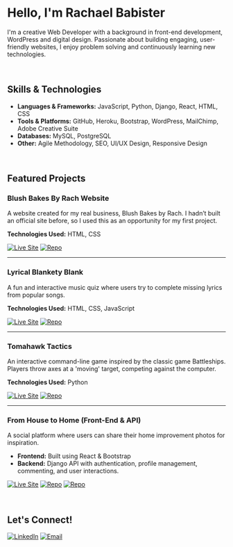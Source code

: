 # **Hello, I'm Rachael Babister**  

I'm a creative Web Developer with a background in front-end development, WordPress and digital design. Passionate about building engaging, user-friendly websites, I enjoy problem solving and continuously learning new technologies.

<p>&nbsp;</p>

## **Skills & Technologies**  

- **Languages & Frameworks:** JavaScript, Python, Django, React, HTML, CSS  
- **Tools & Platforms:** GitHub, Heroku, Bootstrap, WordPress, MailChimp, Adobe Creative Suite 
- **Databases:** MySQL, PostgreSQL
- **Other:** Agile Methodology, SEO, UI/UX Design, Responsive Design

<p>&nbsp;</p>

## **Featured Projects**  

### **Blush Bakes By Rach Website**  
A website created for my real business, Blush Bakes by Rach. I hadn’t built an official site before, so I used this as an opportunity for my first project.  

**Technologies Used:** HTML, CSS  

[![Live Site](https://img.shields.io/badge/Live%20Site-5a6967?style=for-the-badge&logoColor=white&color=5a6967&labelColor=dce5dc)](https://rachaelbabister.github.io/blush-bakes-by-rach/)
[![Repo](https://img.shields.io/badge/GitHub%20Repo-dce5dc?style=for-the-badge&logoColor=white&color=dce5dc&labelColor=5a6967)](https://github.com/rachaelbabister/blush-bakes-by-rach)

---

### **Lyrical Blankety Blank**  
A fun and interactive music quiz where users try to complete missing lyrics from popular songs. 

**Technologies Used:** HTML, CSS, JavaScript

[![Live Site](https://img.shields.io/badge/Live%20Site-5a6967?style=for-the-badge&logoColor=white&color=5a6967&labelColor=dce5dc)](https://rachaelbabister.github.io/lyric-quiz/)
[![Repo](https://img.shields.io/badge/GitHub%20Repo-dce5dc?style=for-the-badge&logoColor=white&color=dce5dc&labelColor=5a6967)](https://github.com/rachaelbabister/lyric-quiz)

---

### **Tomahawk Tactics**  
An interactive command-line game inspired by the classic game Battleships. Players throw axes at a 'moving' target, competing against the computer.  

**Technologies Used:** Python 

[![Live Site](https://img.shields.io/badge/Live%20Site-5a6967?style=for-the-badge&logoColor=white&color=5a6967&labelColor=dce5dc)](https://tomahawk-tactics-77cf3c86629a.herokuapp.com/)
[![Repo](https://img.shields.io/badge/GitHub%20Repo-dce5dc?style=for-the-badge&logoColor=white&color=dce5dc&labelColor=5a6967)](https://github.com/rachaelbabister/tomahawk-tactics)

---  

### **From House to Home (Front-End & API)**  
A social platform where users can share their home improvement photos for inspiration.  

- **Frontend:** Built using React & Bootstrap  
- **Backend:** Django API with authentication, profile management, commenting, and user interactions.  

[![Live Site](https://img.shields.io/badge/Live%20Site-5a6967?style=for-the-badge&logoColor=white&color=5a6967&labelColor=dce5dc)](https://from-house-to-home-b7afcfcc32e9.herokuapp.com/)
[![Repo](https://img.shields.io/badge/GitHub%20Repo%20frontend-dce5dc?style=for-the-badge&logoColor=white&color=dce5dc&labelColor=5a6967)](https://github.com/rachaelbabister/from-house-to-home)
[![Repo](https://img.shields.io/badge/GitHub%20Repo%20backend-dce5dc?style=for-the-badge&logoColor=white&color=dce5dc&labelColor=5a6967)](https://github.com/rachaelbabister/from-house-to-home-api)

<p>&nbsp;</p>

## **Let's Connect!**  
[![LinkedIn](https://img.shields.io/badge/LinkedIn-rachaelbabister-dce5dc?style=for-the-badge&logoColor=white&color=dce5dc&labelColor=5a6967)](https://www.linkedin.com/in/rachaelbabister/)
[![Email](https://img.shields.io/badge/Email-rachaelbabister-dce5dc?style=for-the-badge&logoColor=white&color=dce5dc&labelColor=5a6967)](mailto:rachaelbabister@gmail.com)




